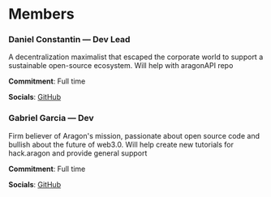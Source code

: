 
# Members

### Daniel Constantin — Dev Lead

A decentralization maximalist that escaped the corporate world to support a sustainable open-source ecosystem. Will help with aragonAPI repo

**Commitment**: Full time

**Socials**: [GitHub](https://github.com/0x6431346e)

### Gabriel Garcia — Dev

Firm believer of Aragon's mission, passionate about open source code and bullish about the future of web3.0. Will help create new tutorials for hack.aragon and provide general support

**Commitment**: Full time

**Socials**: [GitHub](https://github.com/galactusss)
